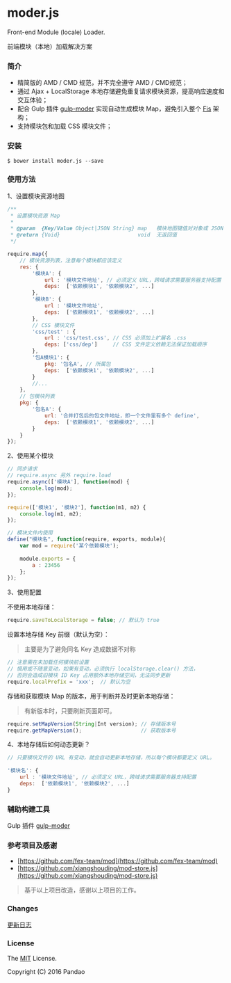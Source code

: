 # moder.js

Front-end Module (locale) Loader. 

前端模块（本地）加载解决方案

### 简介

- 精简版的 AMD / CMD 规范，并不完全遵守 AMD / CMD规范；
- 通过 Ajax + LocalStorage 本地存储避免重复请求模块资源，提高响应速度和交互体验；
- 配合 Gulp 插件 [gulp-moder](https://github.com/pandao/gulp-moder) 实现自动生成模块 Map，避免引入整个 [Fis](https://github.com/fex-team/fis) 架构；
- 支持模块包和加载 CSS 模块文件；

### 安装

```shell
$ bower install moder.js --save
```

### 使用方法

1、设置模块资源地图

```javascript
/**
 * 设置模块资源 Map
 * 
 * @param  {Key/Value Object|JSON String} map   模块地图键值对对象或 JSON String
 * @return {Void}                         void  无返回值
 */

require.map({
    // 模块资源列表，注意每个模块都应该定义
    res: {
        '模块A': {
            url : '模块文件地址', // 必须定义 URL，跨域请求需要服务器支持配置
            deps:  ['依赖模块1', '依赖模块2', ...]
        },
        '模块B': {
            url : '模块文件地址',
            deps:  ['依赖模块1', '依赖模块2', ...]
        },
        // CSS 模块文件
        'css/test' : {
            url : 'css/test.css', // CSS 必须加上扩展名 .css
            deps: ['css/dep']     // CSS 文件定义依赖无法保证加载顺序
        },
        '包A模块1': {
            pkg: '包名A', // 所属包
            deps:  ['依赖模块1', '依赖模块2', ...]
        }
        //...
    },
    // 包模块列表
    pkg: {
        '包名A': {
            url: '合并打包后的包文件地址，即一个文件里有多个 define',
            deps:  ['依赖模块1', '依赖模块2', ...]
        }
    }
});
```

2、使用某个模块

```javascript
// 同步请求
// require.async 另外 require.load
require.async(['模块A'], function(mod) {
    console.log(mod);
});

require(['模块1', '模块2'], function(m1, m2) {
    console.log(m1, m2);
});

// 模块文件内使用
define("模块名", function(require, exports, module){
    var mod = require('某个依赖模块');
    
    module.exports = {
        a : 23456
    };
});
```

3、使用配置

不使用本地存储：

```javascript
require.saveToLocalStorage = false; // 默认为 true
```

设置本地存储 Key 前缀（默认为空）：

> 主要是为了避免同名 Key 造成数据不对称

```javascript
// 注意需在未加载任何模块前设置
// 慎用或不随意变动，如果有变动，必须执行 localStorage.clear() 方法，
// 否则会造成旧模块 ID Key 占用额外本地存储空间，无法同步更新
require.localPrefix = 'xxx';  // 默认为空
```

存储和获取模块 Map 的版本，用于判断并及时更新本地存储：

> 有新版本时，只要刷新页面即可。

```javascript
require.setMapVersion(String|Int version); // 存储版本号
require.getMapVersion();                   // 获取版本号
```

4、本地存储后如何动态更新？

```javascript
// 只要模块文件的 URL 有变动，就会自动更新本地存储，所以每个模块都要定义 URL。
    
'模块名': {
    url : '模块文件地址', // 必须定义 URL，跨域请求需要服务器支持配置
    deps:  ['依赖模块1', '依赖模块2', ...]
}
```

### 辅助构建工具

Gulp 插件 [gulp-moder](https://github.com/pandao/gulp-moder)

### 参考项目及感谢

- [https://github.com/fex-team/mod](https://github.com/fex-team/mod) 
- [https://github.com/xiangshouding/mod-store.js](https://github.com/xiangshouding/mod-store.js)

> 基于以上项目改造，感谢以上项目的工作。

### Changes

[更新日志](https://github.com/pandao/moder.js/blob/master/CHANGE.md)

### License

The [MIT](https://github.com/pandao/moder.js/blob/master/LICENSE) License.

Copyright (C) 2016 Pandao
